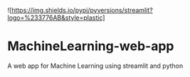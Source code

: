 ![https://img.shields.io/pypi/pyversions/streamlit?logo=%233776AB&style=plastic]

# MachineLearning-web-app
A web app for Machine Learning using streamlit and python
